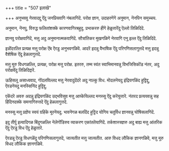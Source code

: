 +++
title = "507 इलाखॆ"

+++
अनुभववु नेरवादद्दु ऎंदु जनप्रियवागि नंबलागिदॆ. परोक्ष ज्ञान, उदाहरणॆगॆ अनुमान, नॆनपिन समुच्चय.

अनुमान, नॆनपु, विरुद्ध फलितांशक्कॆ कारणवागिरबहुदु. प्रभाकररु हीगॆ हेळुत्तारॆंदु ऎल्लो तिळिदिदॆ.

ज्ञानवु परोक्षवागिदॆ, मत्तु अदु अनुमानात्मकवागिदॆ. सौत्रांतिकर मुखगळिगॆ नेरवागि एनू इल्ल ऎंदु तिळिदिदॆ.

इन्नॊंदरल्लि प्रत्यक्ष मत्तु परोक्ष ऎंब ऎरडु अनुभवगळिवॆ. आदरॆ इदन्नु वैभाषिक ऎंदु परिगणिसलागुत्तदॆ मत्तु इदन्नु वैशेषिक ऎंदू हेळलागुत्तदॆ.

मत्तु मूरु विधगळल्लि, प्रत्यक्ष, परोक्ष मत्तु परोक्ष. इतररु, तम्म स्वंत स्वाभिमानवन्नु विभजिसिकॊंड नंतर, अदु परोक्षवॆंदु तिळिदिद्दारॆ.

ऊहिसलू असाध्यवाद, गॊंदलविल्लद मत्तु नेरवादुदॆंदरॆ अदु नाल्कु विध. मॊदलनॆयदु इंद्रियगळिंद हुट्टिद्दु, ऎरडनॆयदु मनस्सिनिंद हुट्टिद्दु.

एकॆंदरॆ अवरु अदन्नु इंद्रियगळिंद उद्भविसुव मत्तु आय्कॆयिल्लद मनस्सु ऎंदु करॆयुत्तारॆ. नंतरद प्रत्ययवन्नु सह हिंदिनदक्कॆ समनागिरुत्तदॆ ऎंदु हेळलागुत्तदॆ.

मनस्सु मत्तु प्रज्ञॆय स्वयं ग्रहिकॆ मूरनॆयदु. भावनॆगळ बलदिंद हुट्टिद योगिय चतुर्विध ज्ञानवन्नु घोषिसलागिदॆ.

इदु तीर्पु इत्यादिगळ बिंदुगळल्लि नॆलॆगॊंडिरुव व्याकरण एकांततॆयागिदॆ. तर्कशास्त्रज्ञरु अदु बाह्य मत्तु आंतरिक ऎंदु ऎरडु विध ऎंदु हेळुत्तारॆ.

ऎरडन्नू ऎरडु विधगळॆंदु परिगणिसलागुत्तदॆ, जात्यतीत मत्तु जात्यतीत. आरु विधद लौकिक ज्ञानगळिवॆ, मत्तु मूरु विधद लौकिक ज्ञानगळिवॆ.

